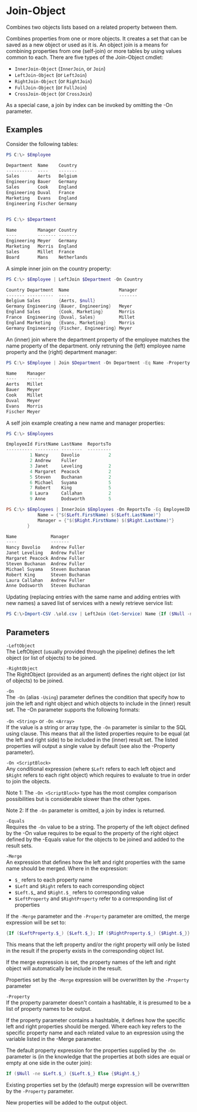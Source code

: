 # Join-Object
Combines two objects lists based on a related property between them.

Combines properties from one or more objects. It creates a set that can
be saved as a new object or used as it is. An object join is a means for
combining properties from one (self-join) or more tables by using values
common to each. 
There are five types of the Join-Object cmdlet:
- `InnerJoin-Object` (`InnerJoin`, or `Join`)
- `LeftJoin-Object` (or `LeftJoin`)
- `RightJoin-Object` (or `RightJoin`)
- `FullJoin-Object` (or `FullJoin`)
- `CrossJoin-Object` (or `CrossJoin`)

As a special case, a join by index	can be invoked by omitting the -On parameter.
 
 ## Examples 

Consider the following tables:

```powershell
PS C:\> $Employee

Department  Name    Country
----------  ----    -------
Sales       Aerts   Belgium
Engineering Bauer   Germany
Sales       Cook    England
Engineering Duval   France
Marketing   Evans   England
Engineering Fischer Germany


PS C:\> $Department

Name        Manager Country
----        ------- -------
Engineering Meyer   Germany
Marketing   Morris  England
Sales       Millet  France
Board       Mans    Netherlands
```
A simple inner join on the country property:

```powershell
PS C:\> $Employee | LeftJoin $Department -On Country

Country Department  Name                   Manager
------- ----------  ----                   -------
Belgium Sales       {Aerts, $null}
Germany Engineering {Bauer, Engineering}   Meyer
England Sales       {Cook, Marketing}      Morris
France  Engineering {Duval, Sales}         Millet
England Marketing   {Evans, Marketing}     Morris
Germany Engineering {Fischer, Engineering} Meyer
```
An (inner) join where the department property of the employee matches the
name property of the department. only retruning the (left) employee name
property and the (right) department manager:

```powershell
PS C:\> $Employee | Join $Department -On Department -Eq Name -Property @{Name = {$Left.$_}; Manager = {$Right.$_}}

Name    Manager
----    -------
Aerts   Millet
Bauer   Meyer
Cook    Millet
Duval   Meyer
Evans   Morris
Fischer Meyer
```

A self join example creating a new name and manager properties:

```powershell
PS C:\> $Employees

EmployeeId FirstName LastName  ReportsTo
---------- --------- --------  ---------
         1 Nancy     Davolio           2
         2 Andrew    Fuller
         3 Janet     Leveling          2
         4 Margaret  Peacock           2
         5 Steven    Buchanan          2
         6 Michael   Suyama            5
         7 Robert    King              5
         8 Laura     Callahan          2
         9 Anne      Dodsworth         5

PS C:\> $Employees | InnerJoin $Employees -On ReportsTo -Eq EmployeeID -Property @{
            Name = {"$($Left.FirstName) $($Left.LastName)"}
            Manager = {"$($Right.FirstName) $($Right.LastName)"}
        }

Name             Manager
----             -------
Nancy Davolio    Andrew Fuller
Janet Leveling   Andrew Fuller
Margaret Peacock Andrew Fuller
Steven Buchanan  Andrew Fuller
Michael Suyama   Steven Buchanan
Robert King      Steven Buchanan
Laura Callahan   Andrew Fuller
Anne Dodsworth   Steven Buchanan
```

Updating (replacing entries with the same name and adding entries with
new names) a saved list of services with a newly retrieve service list:

```powershell
PS C:\>Import-CSV .\old.csv | LeftJoin (Get-Service) Name {If ($Null -ne $Right.$_) {$Right.$_} Else {$Left.$_}} | Export-CSV .\New.csv
```

## Parameters

`-LeftObject`  
The LeftObject (usually provided through the pipeline) defines the
left object (or list of objects) to be joined.

`-RightObject`  
The RightObject (provided as an argument) defines the right object (or
list of objects) to be joined.

`-On`  
The `-On` (alias `-Using`) parameter defines the condition that specify
how to join the left and right object and which objects to include in the
(inner) result set. The -On parameter supports the following formats:

`-On <String>` or `-On <Array>`  
If the value is a string or array type, the `-On` parameter is similar to
the SQL using clause. This means that all the listed properties require
to be equal (at the left and right side) to be included in the (inner)
result set. The listed properties will output a single value by default
(see also the -Property parameter).

`-On <ScriptBlock>`  
Any conditional expression (where `$Left` refers to each left object and
`$Right` refers to each right object) which requires to evaluate to true
in order to join the objects.

Note 1: The `-On <ScriptBlock>` type has the most complex comparison
possibilities but is considerable slower than the other types.

Note 2: If the `-On` parameter is omitted, a join by index is returned.

`-Equals`  
Requires the `-On` value to be a string. The property of the left object
defined by the -On value requires to be equal to the property of the
right object defined by the -Equals value for the objects to be joined
and added to the result sets.

`-Merge`  
An expression that defines how the left and right properties with the
same name should be merged. Where in the expression:
- `$_` refers to each property name
- `$Left` and `$Right` refers to each corresponding object
- `$Left.$`_ and `$Right.$_` refers to corresponding value
- `$LeftProperty` and `$RightProperty` refer to a corresponding list of properties

If the `-Merge` parameter and the `-Property` parameter are omitted, the
merge expression will be set to:

```powershell
{If ($LeftProperty.$_) {$Left.$_}; If ($RightProperty.$_) {$Right.$_}}
```

This means that the left property and/or the right property will only
be listed in the result if the property exists in the corresponding
object list.

If the merge expression is set, the property names of the left and
right object will automatically be include in the result.

Properties set by the `-Merge` expression will be overwritten by the
`-Property` parameter

`-Property`  
If the property parameter doesn't contain a hashtable, it is presumed
to be a list of property names to be output.

If the property parameter contains a hashtable, it defines how the
specific left and right properties should be merged. Where each key
refers to the specific property name and each related value to an
expression using the variable listed in the -Merge parameter.

The default property expression for the properties supplied by the `-On`
parameter is (in the knowledge that the properties at both sides are
equal or empty at one side in the outer join):

```powershell
If ($Null -ne $Left.$_) {$Left.$_} Else {$Right.$_}
```

Existing properties set by the (default) merge expression will be
overwritten by the `-Property` parameter.

New properties will be added to the output object.
